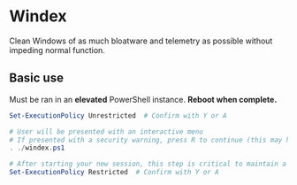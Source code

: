 # Windex

Clean Windows of as much bloatware and telemetry as possible without impeding normal function.

## Basic use

Must be ran in an **elevated** PowerShell instance. **Reboot when complete.**
```powershell
Set-ExecutionPolicy Unrestricted  # Confirm with Y or A

# User will be presented with an interactive menu
# If presented with a security warning, press R to continue (this may happen never, or a ton)
. ./windex.ps1

# After starting your new session, this step is critical to maintain a secure system.
Set-ExecutionPolicy Restricted  # Confirm with Y or A
```